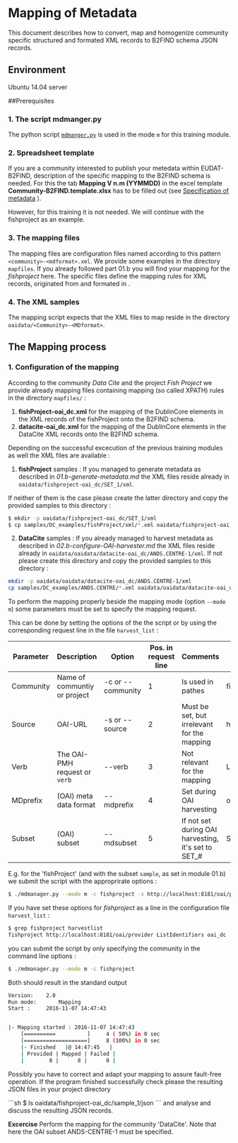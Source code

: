 # Mapping of Metadata
This document describes how to convert, map and homogenize community specific structured and formated XML records to B2FIND schema JSON records.

## Environment
Ubuntu 14.04 server

##Prerequisites

### 1. The script mdmanger.py
The python script [`mdmanger.py`](00.b-mdmanager-script.md) is used in the mode `m` for this training module.

### 2. Spreadsheet template
If you are a community interested to publish your metedata within EUDAT-B2FIND, description of the specific mapping to the B2FIND schema is needed. For this the tab **Mapping V n.m (YYMMDD)** in the excel template **Community-B2FIND.template.xlsx** has to be filled out (see [Specification of metadata](01.a-specify-metadata.md) ).

However, for this training it is not needed. We will continue with the fishproject as an example.

### 3. The mapping files
The mapping files are configuration files named according to this pattern ```<community>-<mdformat>.xml```. We provide some examples in the directory `mapfiles`. If you already followed part 01.b you will find your mapping for the *fishproject* here. The specific files define the mapping rules for XML records, originated from <community> and formated in <mdformat>.  

### 4. The XML samples
The mapping script expects that the XML files to map reside in the directory ```oaidata/<Community>-<MDformat>```.

## The Mapping process
### 1. Configuration of the mapping

According to the community *Data Cite* and the project *Fish Project* we provide already mapping files containing mapping (so called XPATH) rules in the directory `mapfiles/` :

1. **fishProject-oai_dc.xml** for the mapping of the DublinCore elements in the XML records of the fishProject onto the B2FIND schema.
2. **datacite-oai_dc.xml** for the mapping of the DublinCore elements in the DataCite XML records onto the B2FIND schema.

Depending on the successful excecution of the previous training modules as well the XML files are available :
1. **fishProject** samples : If you managed to generate metadata as described in *01.b-generate-metadata.md* the XML files reside already in ```oaidata/fishproject-oai_dc/SET_1/xml```. 

If neither of them is the case please create the latter directory and copy the provided samples to this directory :
```sh
$ mkdir -p oaidata/fishproject-oai_dc/SET_1/xml
$ cp samples/DC_examples/fishProject/xml/*.xml oaidata/fishproject-oai_dc/SET_1/xml
``` 

2. **DataCite** samples : If you already managed to harvest metadata as described in *02.b-configure-OAI-harvester.md* the XML files reside already in ```oaidata/oaidata/datacite-oai_dc/ANDS.CENTRE-1/xml```. If not please create this directory and copy the provided samples to this directory :
```sh
mkdir -p oaidata/oaidata/datacite-oai_dc/ANDS.CENTRE-1/xml
cp samples/DC_examples/ANDS.CENTRE/*.xml oaidata/oaidata/datacite-oai_dc/ANDS.CENTRE-1/xml
```

To perform the mapping properly beside the mapping mode (option ```--mode m```) some parameters must be set to specify the mapping request.

This can be done by setting the options of the the script or by using the corresponding request line in the file ```harvest_list``` :

| Parameter | Description | Option | Pos. in request line | Comments | Example1 | Example 2 |
|-----------|-------------|--------|----------------------|----------|----------|-----------|
| Community | Name of communtiy or project | -c or --community | 1 | Is used in pathes | fishproject | datacite |
| Source    | OAI-URL | -s or --source | 2 | Must be set, but irrelevant for the mapping |  http://localhost:8181/oai/provider |  http://oai.datacite.org/oai |
| Verb | The OAI-PMH request or `verb` | --verb | 3 | Not relevant for the mapping | ListIdentifiers | ListRecords | 
| MDprefix  | (OAI) meta data format | --mdprefix | 4 | Set during OAI harvesting | oai_dc | oai_dc |
| Subset    | (OAI) subset | --mdsubset | 5 | If not set during OAI harvesting, it's set to SET_# | SET_1 | ANDS.CENTRE-1_1 | 

E.g. for the 'fishProject' (and with the subset `sample`, as set in module 01.b) we submit the script with the approprirate options :   
```sh
$ ./mdmanager.py --mode m -c fishproject -s http://localhost:8181/oai/provider --mdsubset sample_1 --mdprefix oai_dc
```

If you have set these options for *fishproject* as a line in the configuration file `harvest_list` :
```sh
$ grep fishproject harvestlist
fishproject http://localhost:8181/oai/provider ListIdentifiers oai_dc
```

you can submit the script by only specifying the community in the command line options :

```sh
$ ./mdmanager.py --mode m -c fishproject
```

Both should result in the standard output

```sh
Version:  	2.0
Run mode:   	Mapping
Start : 	2016-11-07 14:47:43


|- Mapping started : 2016-11-07 14:47:43
	[==========          ]     4 ( 50%) in 0 sec
	[====================]     8 (100%) in 0 sec
   	|- Finished   |@ 14:47:45   |
	| Provided | Mapped | Failed |
	|        8 |      8 |      0 |
```

Possibly you have to correct and adapt your mapping to assure fault-free operation. If the program finished successfully check please the resulting JSON files in your project directory

´´´sh
$ ls oaidata/fishproject-oai_dc/sample_1/json
´´´
and analyse and discuss the resulting JSON records.

**Excercise** 
Perform the mapping for the community 'DataCite'. Note that here the OAI subset ANDS-CENTRE-1 must be specified.
